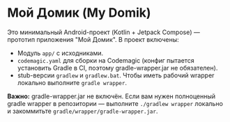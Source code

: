 # Мой Домик (My Domik)

Это минимальный Android-проект (Kotlin + Jetpack Compose) — прототип приложения "Мой Домик".
В проект включены:
- Модуль `app/` с исходниками.
- `codemagic.yaml` для сборки на Codemagic (конфиг пытается установить Gradle в CI, поэтому gradle-wrapper.jar не обязателен).
- stub-версии `gradlew` и `gradlew.bat`. Чтобы иметь рабочий wrapper локально выполните `gradle wrapper`.

**Важно:** gradle-wrapper.jar не включён. Если вам нужен полноценный gradle wrapper в репозитории — выполните `./gradlew wrapper` локально и закоммитьте `gradle/wrapper/gradle-wrapper.jar`.
